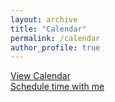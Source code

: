 ```yaml
---
layout: archive
title: "Calendar"
permalink: /calendar
author_profile: true
---
```

<!---<iframe src="https://outlook.live.com/owa/calendar/4bff5ef7-43de-46ad-8afd-42b9ccca94a6/697798c5-14be-45d5-802d-ef82657e003a/cid-DF384B4B4029F4EE/index.html" style="border:solid 1px #777" width="100%" height="600" frameborder="0" scrolling="no"></iframe>--->
[View Calendar](https://outlook.live.com/owa/calendar/4bff5ef7-43de-46ad-8afd-42b9ccca94a6/697798c5-14be-45d5-802d-ef82657e003a/cid-DF384B4B4029F4EE/index.html)<br>
[Schedule time with me](https://calendly.com/bbloggsbott)